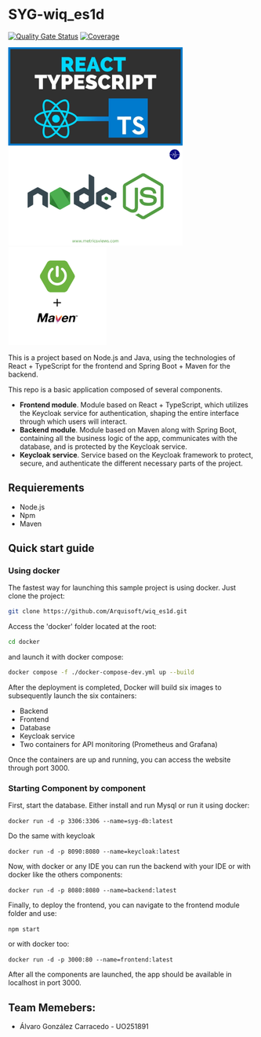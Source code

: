# SYG-wiq_es1d

[![Quality Gate Status](https://sonarcloud.io/api/project_badges/measure?project=Arquisoft_wiq_es1d&metric=alert_status)](https://sonarcloud.io/summary/new_code?id=Arquisoft_wiq_es1d)
[![Coverage](https://sonarcloud.io/api/project_badges/measure?project=Arquisoft_wiq_es1d&metric=coverage)](https://sonarcloud.io/summary/new_code?id=Arquisoft_wiq_es1d)

<p float="left">
    <img src="images/react_and_typescript.png" height="200">
    <img src="images/node.png" height="200">
    <img src="images/springBoot_maven.png" height="200">
</p>

This is a project based on Node.js and Java, using the technologies of React + TypeScript for the frontend and Spring Boot + Maven for the backend.

This repo is a basic application composed of several components.

- **Frontend module**. Module based on React + TypeScript, which utilizes the Keycloak service for authentication, shaping the entire interface through which users will interact.
- **Backend module**. Module based on Maven along with Spring Boot, containing all the business logic of the app, communicates with the database, and is protected by the Keycloak service.
- **Keycloak service**. Service based on the Keycloak framework to protect, secure, and authenticate the different necessary parts of the project.

## Requierements
- Node.js
- Npm
- Maven
  
## Quick start guide

### Using docker

The fastest way for launching this sample project is using docker. Just clone the project:

```sh
git clone https://github.com/Arquisoft/wiq_es1d.git
```

Access the 'docker' folder located at the root:

```sh
cd docker
```

and launch it with docker compose:

```sh
docker compose -f ./docker-compose-dev.yml up --build
```

After the deployment is completed, Docker will build six images to subsequently launch the six containers:

- Backend
- Frontend
- Database
- Keycloak service
- Two containers for API monitoring (Prometheus and Grafana)

Once the containers are up and running, you can access the website through port 3000.

### Starting Component by component

First, start the database. Either install and run Mysql or run it using docker:

```docker run -d -p 3306:3306 --name=syg-db:latest```

Do the same with keycloak

```docker run -d -p 8090:8080 --name=keycloak:latest```

Now, with docker or any IDE you can run the backend with your IDE or with docker like the others components:

```docker run -d -p 8080:8080 --name=backend:latest```

Finally, to deploy the frontend, you can navigate to the frontend module folder and use:

```npm start```

or with docker too:

```docker run -d -p 3000:80 --name=frontend:latest```

After all the components are launched, the app should be available in localhost in port 3000.

## Team Memebers:
- Álvaro González Carracedo - UO251891
